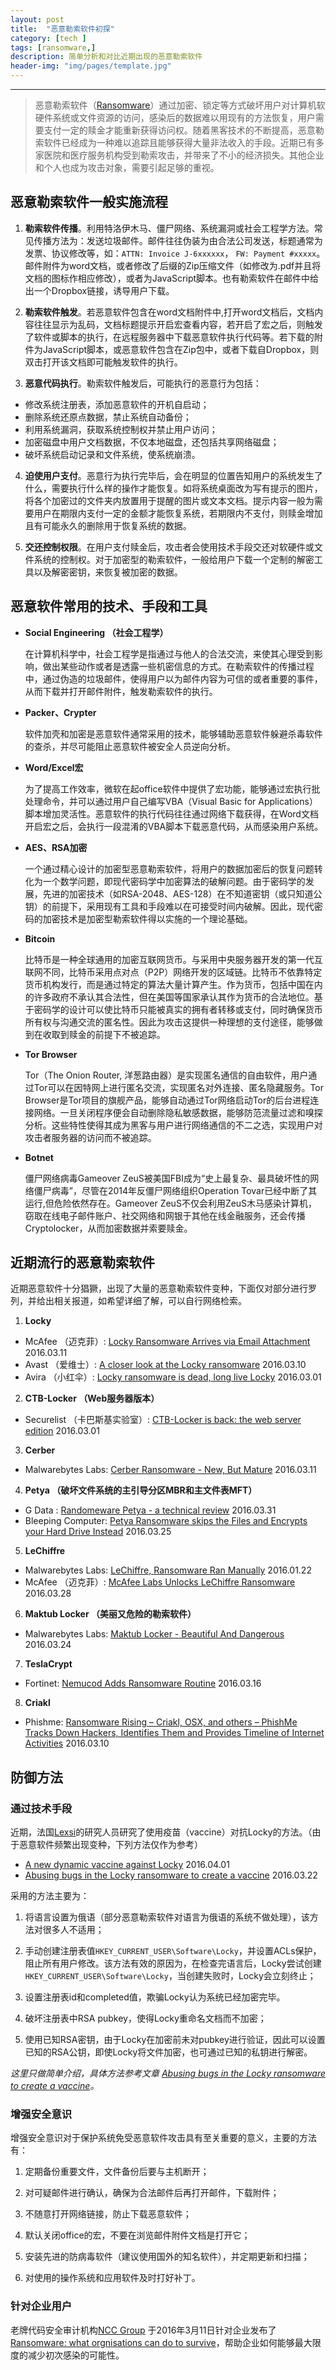 ```yaml
---
layout: post
title:  "恶意勒索软件初探"
category: [tech ]
tags: [ransomware,]
description: 简单分析和对比近期出现的恶意勒索软件
header-img: "img/pages/template.jpg"
---
```




----
> 恶意勒索软件（[Ransomware](https://en.wikipedia.org/wiki/Ransomware)）通过加密、锁定等方式破坏用户对计算机软硬件系统或文件资源的访问，感染后的数据难以用现有的方法恢复，用户需要支付一定的赎金才能重新获得访问权。随着黑客技术的不断提高，恶意勒索软件已经成为一种难以追踪且能够获得大量非法收入的手段。近期已有多家医院和医疗服务机构受到勒索攻击，并带来了不小的经济损失。其他企业和个人也成为攻击对象，需要引起足够的重视。

## 恶意勒索软件一般实施流程 ##

1. **勒索软件传播**。利用特洛伊木马、僵尸网络、系统漏洞或社会工程学方法。常见传播方法为：发送垃圾邮件。邮件往往伪装为由合法公司发送，标题通常为发票、协议修改等，如：`ATTN: Invoice J-6xxxxxx`， `FW: Payment #xxxxx`。邮件附件为word文档，或者修改了后缀的Zip压缩文件（如修改为.pdf并且将文档的图标作相应修改），或者为JavaScript脚本。也有勒索软件在邮件中给出一个Dropbox链接，诱导用户下载。

2. **勒索软件触发**。若恶意软件包含在word文档附件中,打开word文档后，文档内容往往显示为乱码，文档标题提示开启宏查看内容，若开启了宏之后，则触发了软件或脚本的执行，在远程服务器中下载恶意软件执行代码等。若下载的附件为JavaScript脚本，或恶意软件包含在Zip包中，或者下载自Dropbox，则双击打开该文档即可能触发软件的执行。

3. **恶意代码执行**。勒索软件触发后，可能执行的恶意行为包括：
  * 修改系统注册表，添加恶意软件的开机自启动；
  * 删除系统还原点数据，禁止系统自动备份；
  * 利用系统漏洞，获取系统控制权并禁止用户访问；
  * 加密磁盘中用户文档数据，不仅本地磁盘，还包括共享网络磁盘；
  * 破坏系统启动记录和文件系统，使系统崩溃。

4. **迫使用户支付**。恶意行为执行完毕后，会在明显的位置告知用户的系统发生了什么，需要执行什么样的操作才能恢复。如将系统桌面改为写有提示的图片，将各个加密过的文件夹内放置用于提醒的图片或文本文档。提示内容一般为需要用户在期限内支付一定的金额才能恢复系统，若期限内不支付，则赎金增加且有可能永久的删除用于恢复系统的数据。  

5. **交还控制权限**。在用户支付赎金后，攻击者会使用技术手段交还对软硬件或文件系统的控制权。对于加密型的勒索软件，一般给用户下载一个定制的解密工具以及解密密钥，来恢复被加密的数据。

## 恶意软件常用的技术、手段和工具 ##

* **Social Engineering （社会工程学）**

  在计算机科学中，社会工程学是指通过与他人的合法交流，来使其心理受到影响，做出某些动作或者是透露一些机密信息的方式。在勒索软件的传播过程中，通过伪造的垃圾邮件，使得用户以为邮件内容为可信的或者重要的事件，从而下载并打开邮件附件，触发勒索软件的执行。

* **Packer、Crypter**

  软件加壳和加密是恶意软件通常采用的技术，能够辅助恶意软件躲避杀毒软件的查杀，并尽可能阻止恶意软件被安全人员逆向分析。

* **Word/Excel宏**

  为了提高工作效率，微软在起office软件中提供了宏功能，能够通过宏执行批处理命令，并可以通过用户自己编写VBA（Visual Basic for Applications）脚本增加灵活性。恶意软件的执行代码往往通过网络下载获得，在Word文档开启宏之后，会执行一段混淆的VBA脚本下载恶意代码，从而感染用户系统。

* **AES、RSA加密**

  一个通过精心设计的加密型恶意勒索软件，将用户的数据加密后的恢复问题转化为一个数学问题，即现代密码学中加密算法的破解问题。由于密码学的发展，先进的加密技术（如RSA-2048、AES-128）在不知道密钥（或只知道公钥）的前提下，采用现有工具和手段难以在可接受时间内破解。因此，现代密码的加密技术是加密型勒索软件得以实施的一个理论基础。

* **Bitcoin**

  比特币是一种全球通用的加密互联网货币。与采用中央服务器开发的第一代互联网不同，比特币采用点对点（P2P）网络开发的区域链。比特币不依靠特定货币机构发行，而是通过特定的算法大量计算产生。作为货币，包括中国在内的许多政府不承认其合法性，但在美国等国家承认其作为货币的合法地位。基于密码学的设计可以使比特币只能被真实的拥有者转移或支付，同时确保货币所有权与沟通交流的匿名性。因此为攻击这提供一种理想的支付途径，能够做到在收取到赎金的前提下不被追踪。

* **Tor Browser**

  Tor（The Onion Router, 洋葱路由器）是实现匿名通信的自由软件，用户通过Tor可以在因特网上进行匿名交流，实现匿名对外连接、匿名隐藏服务。Tor Browser是Tor项目的旗舰产品，能够自动通过Tor网络启动Tor的后台进程连接网络。一旦关闭程序便会自动删除隐私敏感数据，能够防范流量过滤和嗅探分析。这些特性使得其成为黑客与用户进行网络通信的不二之选，实现用户对攻击者服务器的访问而不被追踪。

* **Botnet**

  僵尸网络病毒Gameover ZeuS被美国FBI成为“史上最复杂、最具破坏性的网络僵尸病毒”，尽管在2014年反僵尸网络组织Operation Tovar已经中断了其运行,但危险依然存在。Gameover ZeuS不仅会利用ZeuS木马感染计算机，窃取在线电子邮件账户、社交网络和网银于其他在线金融服务，还会传播Cryptolocker，从而加密数据并索要赎金。


## 近期流行的恶意勒索软件 ##

近期恶意软件十分猖獗，出现了大量的恶意勒索软件变种，下面仅对部分进行罗列，并给出相关报道，如希望详细了解，可以自行网络检索。

1. **Locky**

  * McAfee （迈克菲）: [Locky Ransomware Arrives via Email Attachment](https://blogs.mcafee.com/mcafee-labs/locky-ransomware-arrives-via-email-attachment/) 2016.03.11
  * Avast （爱维士）: [A closer look at the Locky ransomware](https://blog.avast.com/a-closer-look-at-the-locky-ransomware) 2016.03.10
  * Avira （小红伞）: [Locky ransomware is dead, long live Locky](http://blog.avira.com/locky-ransomware-is-dead-long-live-locky) 2016.03.01

2. **CTB-Locker （Web服务器版本）**

  * Securelist （卡巴斯基实验室）: [CTB-Locker is back: the web server edition](https://securelist.com/blog/research/73989/ctb-locker-is-back-the-web-server-edition/) 2016.03.01

3. **Cerber**

  * Malwarebytes Labs: [Cerber Ransomware - New, But Mature](https://blog.malwarebytes.org/threat-analysis/2016/03/cerber-ransomware-new-but-mature/) 2016.03.11

4. **Petya （破坏文件系统的主引导分区MBR和主文件表MFT）**

  * G Data : [Randomeware Petya - a technical review](https://blog.gdatasoftware.com/2016/03/28226-ransomware-petya-a-technical-review) 2016.03.31
  * Bleeping Computer: [Petya Ransomware skips the Files and Encrypts your Hard Drive Instead](http://www.bleepingcomputer.com/news/security/petya-ransomware-skips-the-files-and-encrypts-your-hard-drive-instead/) 2016.03.25

5. **LeChiffre**

  * Malwarebytes Labs: [LeChiffre, Ransomware Ran Manually](https://blog.malwarebytes.org/threat-analysis/2016/01/lechiffre-a-manually-run-ransomware/) 2016.01.22
  * McAfee （迈克菲）: [McAfee Labs Unlocks LeChiffre Ransomware](https://blogs.mcafee.com/mcafee-labs/mcafee-labs-unlocks-lechiffre-ransomware/) 2016.03.28

6. **Maktub Locker （美丽又危险的勒索软件）**

  * Malwarebytes Labs: [Maktub Locker - Beautiful And Dangerous ](https://blog.malwarebytes.org/threat-analysis/2016/03/maktub-locker-beautiful-and-dangerous/) 2016.03.24

7. **TeslaCrypt**

  * Fortinet: [Nemucod Adds Ransomware Routine](http://blog.fortinet.com/post/nemucod-adds-ransomware-routine) 2016.03.16

8. **Criakl**

  * Phishme: [Ransomware Rising – Criakl, OSX, and others – PhishMe Tracks Down Hackers, Identifies Them and Provides Timeline of Internet Activities](http://phishme.com/ransomware-rising-criakl-osx-others/) 2016.03.10

## 防御方法 ##

### 通过技术手段 ###


近期，法国[Lexsi](www.lexsi.com)的研究人员研究了使用疫苗（vaccine）对抗Locky的方法。（由于恶意软件频繁出现变种，下列方法仅作为参考）

  * [A new dynamic vaccine against Locky](https://www.lexsi.com/securityhub/a-new-dynamic-vaccine-against-locky/?lang=en) 2016.04.01
  * [Abusing bugs in the Locky ransomware to create a vaccine](https://www.lexsi.com/securityhub/abusing-bugs-in-the-locky-ransomware-to-create-a-vaccine/?lang=en) 2016.03.22

采用的方法主要为：

  1. 将语言设置为俄语（部分恶意勒索软件对语言为俄语的系统不做处理），该方法对很多人不适用；

  2. 手动创建注册表值`HKEY_CURRENT_USER\Software\Locky`，并设置ACLs保护，阻止所有用户修改。该方法有效的原因为，在检查完语言后，Locky尝试创建`HKEY_CURRENT_USER\Software\Locky`，当创建失败时，Locky会立刻终止；

  3. 设置注册表id和completed值，欺骗Locky认为系统已经加密完毕。

  4. 破坏注册表中RSA pubkey，使得Locky重命名文档而不加密；

  5. 使用已知RSA密钥，由于Locky在加密前未对pubkey进行验证，因此可以设置已知的RSA公钥，即使Locky将文件加密，也可通过已知的私钥进行解密。

*这里只做简单介绍，具体方法参考文章 [Abusing bugs in the Locky ransomware to create a vaccine](https://www.lexsi.com/securityhub/abusing-bugs-in-the-locky-ransomware-to-create-a-vaccine/?lang=en)。*



### 增强安全意识 ###

增强安全意识对于保护系统免受恶意软件攻击具有至关重要的意义，主要的方法有：

1. 定期备份重要文件，文件备份后要与主机断开；

2. 对可疑邮件进行确认，确保为合法邮件后再打开邮件，下载附件；

3. 不随意打开网络链接，防止下载恶意软件；

4. 默认关闭office的宏，不要在浏览邮件附件文档是打开它；

5. 安装先进的防病毒软件（建议使用国外的知名软件），并定期更新和扫描；

6. 对使用的操作系统和应用软件及时打好补丁。

### 针对企业用户 ###
老牌代码安全审计机构[NCC Group](https://www.nccgroup.trust) 于2016年3月11日针对企业发布了[Ransomware: what orgnisations can do to survive](https://www.nccgroup.trust/uk/our-research/ransomware-what-organisations-can-do-to-survive/)，帮助企业如何能够最大限度的减少初次感染的可能性。

